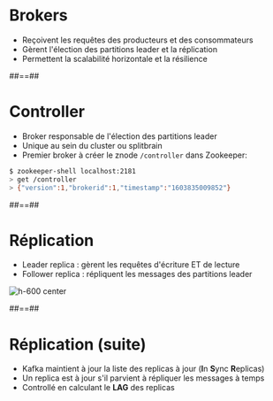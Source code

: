 <!-- .slide: -->

# Brokers

* Reçoivent les requêtes des producteurs et des consommateurs
* Gèrent l'élection des partitions leader et la réplication
* Permettent la scalabilité horizontale et la résilience

##==##
<!-- .slide: class="with-code" -->

# Controller

* Broker responsable de l'élection des partitions leader
* Unique au sein du cluster ou splitbrain
* Premier broker à créer le znode `/controller` dans Zookeeper:

```bash
$ zookeeper-shell localhost:2181
> get /controller
> {"version":1,"brokerid":1,"timestamp":"1603835009852"}
```

<!-- .element: class="big-code" -->

##==##
<!-- .slide: -->

# Réplication

* Leader replica : gèrent les requêtes d'écriture ET de lecture
* Follower replica : répliquent les messages des partitions leader

![h-600 center](./assets/images/partition-leader.svg)

##==##
<!-- .slide: -->

# Réplication (suite)

* Kafka maintient à jour la liste des replicas à jour (**I**n **S**ync **R**eplicas)
* Un replica est à jour s'il parvient à répliquer les messages à temps
* Controllé en calculant le **LAG** des replicas
